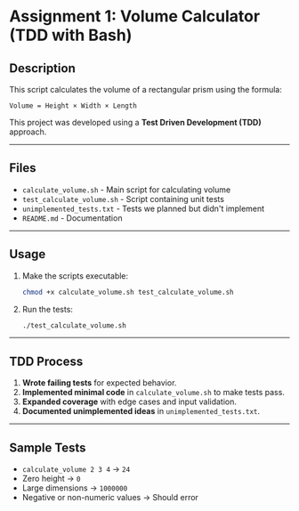 # Assignment 1: Volume Calculator (TDD with Bash)

## Description

This script calculates the volume of a rectangular prism using the formula:

```
Volume = Height × Width × Length
```

This project was developed using a **Test Driven Development (TDD)** approach.

---

## Files

- `calculate_volume.sh` - Main script for calculating volume
- `test_calculate_volume.sh` - Script containing unit tests
- `unimplemented_tests.txt` - Tests we planned but didn't implement
- `README.md` - Documentation

---

## Usage

1. Make the scripts executable:
   ```bash
   chmod +x calculate_volume.sh test_calculate_volume.sh
   ```

2. Run the tests:
   ```bash
   ./test_calculate_volume.sh
   ```

---

## TDD Process

1. **Wrote failing tests** for expected behavior.
2. **Implemented minimal code** in `calculate_volume.sh` to make tests pass.
3. **Expanded coverage** with edge cases and input validation.
4. **Documented unimplemented ideas** in `unimplemented_tests.txt`.

---

##  Sample Tests

-  `calculate_volume 2 3 4` → `24`
- Zero height → `0`
-  Large dimensions → `1000000`
-  Negative or non-numeric values → Should error


